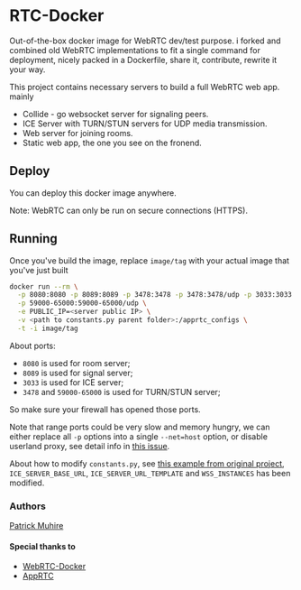 # RTC-Docker

Out-of-the-box docker image for WebRTC dev/test purpose. i forked and combined old WebRTC implementations to fit a single command for deployment, nicely packed in a Dockerfile, share it, contribute, rewrite it your way.

This project contains necessary servers to build a full WebRTC web app. mainly

+ Collide - go websocket server for signaling peers.
+ ICE Server with TURN/STUN servers for UDP media transmission.
+ Web server for joining rooms.
+ Static web app, the one you see on the fronend.

## Deploy
You can deploy this docker image anywhere.

Note: WebRTC can only be run on secure connections (HTTPS).

## Running
Once you've build the image, replace `image/tag` with your actual image that you've just built

``` bash
docker run --rm \
  -p 8080:8080 -p 8089:8089 -p 3478:3478 -p 3478:3478/udp -p 3033:3033 \
  -p 59000-65000:59000-65000/udp \
  -e PUBLIC_IP=<server public IP> \
  -v <path to constants.py parent folder>:/apprtc_configs \
  -t -i image/tag
```

About ports:

+ `8080` is used for room server;
+ `8089` is used for signal server;
+ `3033` is used for ICE server;
+ `3478` and `59000-65000` is used for TURN/STUN server;

So make sure your firewall has opened those ports.

Note that range ports could be very slow and memory hungry, we can either replace all `-p` options into a single `--net=host` option, or disable userland proxy, see detail info in [this issue](https://github.com/moby/moby/issues/11185).

About how to modify `constants.py`, see [this example from original project](https://github.com/Piasy/WebRTC-Docker/blob/master/apprtc-server/constants.py), `ICE_SERVER_BASE_URL`, `ICE_SERVER_URL_TEMPLATE` and `WSS_INSTANCES` has been modified.


### Authors
[Patrick Muhire](https://github.com/1k2k)

#### Special thanks to
+ [WebRTC-Docker](https://github.com/Piasy/WebRTC-Docker)
+ [AppRTC](https://github.com/webrtc/apprtc)
